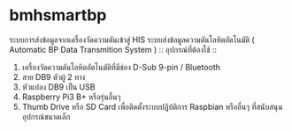 # bmhsmartbp
ระบบการส่งข้อมูลจากเครื่องวัดความดันเข้าสู่ HIS
ระบบส่งข้อมูลความดันโลหิตอัตโนมัติ ( Automatic BP Data Transmition System )
:: อุปกรณ์ที่ต้องใช้ ::
1. เครื่องวัดความดันโลหิตอัตโนมัติที่มีช่อง D-Sub 9-pin / Bluetooth
2. สาย DB9 ตัวผู้ 2 ทาง
3. หัวแปลง DB9 เป็น USB
3. Raspberry Pi3 B+ หรือรุ่นอื่นๆ
4. Thumb Drive หรือ SD Card เพื่อติดตั้งระบบปฎิบ้ติการ Raspbian หรืออื่นๆ ที่สนับสนุนอุปกรณ์ขนาดเล็ก
